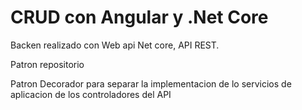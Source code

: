 # CRUD con Angular y .Net Core

Backen realizado con Web api Net core, API REST.

Patron repositorio

Patron Decorador para separar la implementacion de lo servicios de aplicacion de los controladores del API

